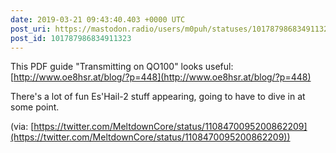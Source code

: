 ```yaml
---
date: 2019-03-21 09:43:40.403 +0000 UTC
post_uri: https://mastodon.radio/users/m0puh/statuses/101787986834911323
post_id: 101787986834911323
---
```

This PDF guide "Transmitting on QO100" looks useful: [http://www.oe8hsr.at/blog/?p=448](http://www.oe8hsr.at/blog/?p=448)

There's a lot of fun Es'Hail-2 stuff appearing, going to have to dive in at some point.

(via: [https://twitter.com/MeltdownCore/status/1108470095200862209](https://twitter.com/MeltdownCore/status/1108470095200862209))



